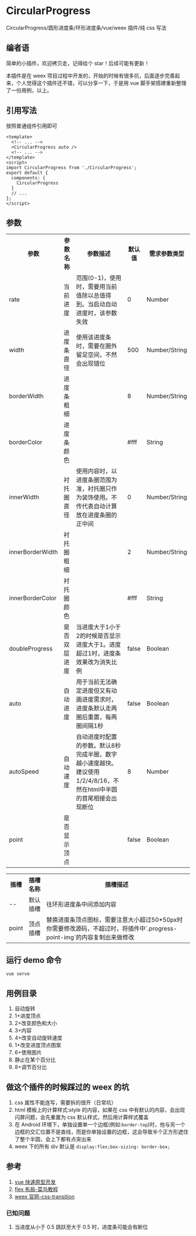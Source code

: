 # CircularProgress

CircularProgress/圆形进度条/环形进度条/vue/weex 插件/纯 css 写法

## 编者语

简单的小插件，欢迎拷贝走，记得给个 star！后续可能有更新！

本插件是在 weex 项目过程中开发的，开始的时候有很多坑，后面逐步完善起来，个人觉得这个插件还不错，可以分享一下，于是用 vue 脚手架搭建重新整理了一份用例，以上。

## 引用写法

按照普通组件引用即可

```vue
<template>
  <!-- ... -->
  <CircularProgress auto />
  <!-- ... -->
</template>
<script>
import CircularProgress from './CircularProgress';
export default {
  components: {
    CircularProgress
  }
  // ...
};
</script>
```

## 参数

<table>
  <tr>
    <th>参数</th>
    <th>参数名称</th>
    <th>参数描述</th>
    <th>默认值</th>
    <th>需求参数类型</th>
  </tr>
  <tr>
    <td>rate</td>
    <td>当前进度</td>
    <td>范围(0-1)，使用时，需要用当前值除以总值得到。当启动自动进度时，该参数失效</td>
    <td>0</td>
    <td>Number</td>
  </tr>
  <tr>
    <td>width</td>
    <td>进度条直径</td>
    <td>使用该进度条时，需要在圈外留足空间，不然会出现错位</td>
    <td>500</td>
    <td>Number/String</td>
  </tr>
  <tr>
    <td>borderWidth</td>
    <td>进度条粗细</td>
    <td></td>
    <td>8</td>
    <td>Number/String</td>
  </tr>
  <tr>
    <td>borderColor</td>
    <td>进度条颜色</td>
    <td></td>
    <td>#fff</td>
    <td>String</td>
  </tr>
  <tr>
    <td>innerWidth</td>
    <td>衬托圈直径</td>
    <td>使用内容时，以进度条圈范围为准，衬托圈只作为装饰使用。不传代表自动计算放在进度条圈的正中间</td>
    <td>0</td>
    <td>Number/String</td>
  </tr>
  <tr>
    <td>innerBorderWidth</td>
    <td>衬托圈粗细</td>
    <td></td>
    <td>2</td>
    <td>Number/String</td>
  </tr>
  <tr>
    <td>innerBorderColor</td>
    <td>衬托圈颜色</td>
    <td></td>
    <td>#fff</td>
    <td>String</td>
  </tr>
  <tr>
    <td>doubleProgress</td>
    <td>是否双层进度</td>
    <td>当进度大于1小于2的时候是否显示进度大于1。进度超过1时，进度条效果改为消失比例</td>
    <td>false</td>
    <td>Boolean</td>
  </tr>
  <tr>
    <td>auto</td>
    <td>自动进度</td>
    <td>用于当前无法确定进度但又有动画进度需求时，进度条默认走两圈后重置，每两圈间隔1秒</td>
    <td>false</td>
    <td>Boolean</td>
  </tr>
  <tr>
    <td>autoSpeed</td>
    <td>自动速度</td>
    <td>自动进度时配置的参数。默认8秒完成半圈，数字越小速度越快。建议使用1/2/4/8/16，不然在html中半圆的首尾相接会出现断位</td>
    <td>8</td
    ><td>Number</td>
  </tr>
  <tr>
    <td>point</td>
    <td>是否显示顶点</td>
    <td></td>
    <td>false</td>
    <td>Boolean</td>
  </tr>
</table>
<table>
  <tr>
    <th>插槽</th>
    <th>插槽名称</th>
    <th>插槽描述</th>
  </tr>
  <tr>
    <td>--</td>
    <td>默认插槽</td>
    <td>往环形进度条中间添加内容</td>
  </tr>
  <tr>
    <td>point</td>
    <td>顶点插槽</td>
    <td>替换进度条顶点图标，需要注意大小超过50*50px时你需要修改源码，不超过时，将插件中`.progress-point-img`的内容复制出来做修改</td>
  </tr>
</table>

## 运行 demo 命令

`vue serve`

## 用例目录

1. 自动旋转
2. 1+进度顶点
3. 2+改变颜色和大小
4. 3+内容
5. 4+改变自动旋转速度
6. 1+改变进度顶点图案
7. 6+使用图片
8. 静止在某个百分比
9. 8+调节百分比

## 做这个插件的时候踩过的 weex 的坑

1. css 属性不能连写，需要拆的很开（日常坑）
2. html 模板上的计算样式:style 的内容，如果在 css 中有默认的内容，会出现闪屏问题，会先重置为 css 默认样式，然后用计算样式覆盖
3. 在 Android 环境下，单独设置单一个边框(例如:`border-top`)时，他与另一个边框的交汇位置不是直线，而是你单独设置的边框，这会导致半个正方形遮住了整个半圆，会上下都有点突出来
4. weex 下的所有 div 默认是 `display:flex;box-sizing: border-box;`

## 参考

1. [vue 快速原型开发](https://cli.vuejs.org/zh/guide/prototyping.htm1l)
2. [flex 布局-菜鸟教程](https://www.runoob.com/w3cnote/flex-grammar.html)
3. [weex 官网-css-transition](https://weex.apache.org/zh/docs/styles/common-styles.html#transition)

### 已知问题

1. 当进度从小于 0.5 跳跃至大于 0.5 时，进度条可能会有断位
